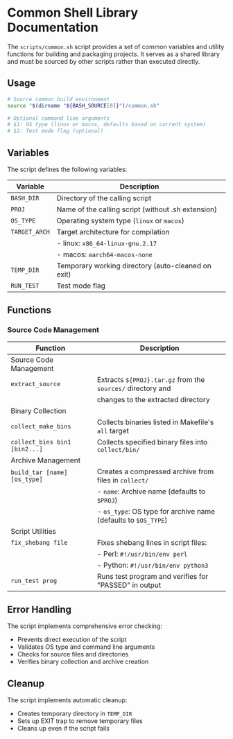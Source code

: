 # Common Shell Library Documentation

The `scripts/common.sh` script provides a set of common variables and utility functions for building
and packaging projects. It serves as a shared library and must be sourced by other scripts rather
than executed directly.

## Usage

```bash
# Source common build environment
source "$(dirname "${BASH_SOURCE[0]}")/common.sh"

# Optional command line arguments
# $1: OS type (linux or macos, defaults based on current system)
# $2: Test mode flag (optional)
```

## Variables

The script defines the following variables:

| Variable      | Description                                        |
|---------------|----------------------------------------------------|
| `BASH_DIR`    | Directory of the calling script                    |
| `PROJ`        | Name of the calling script (without .sh extension) |
| `OS_TYPE`     | Operating system type (`linux` or `macos`)         |
| `TARGET_ARCH` | Target architecture for compilation                |
|               | - linux: `x86_64-linux-gnu.2.17`                   |
|               | - macos: `aarch64-macos-none`                      |
| `TEMP_DIR`    | Temporary working directory (auto-cleaned on exit) |
| `RUN_TEST`    | Test mode flag                                     |

## Functions

### Source Code Management

| Function                      | Description                                                    |
|-------------------------------|----------------------------------------------------------------|
| Source Code Management        |                                                                |
| `extract_source`              | Extracts `${PROJ}.tar.gz` from the `sources/` directory and    |
|                               | changes to the extracted directory                             |
| Binary Collection             |                                                                |
| `collect_make_bins`           | Collects binaries listed in Makefile's `all` target            |
| `collect_bins bin1 [bin2...]` | Collects specified binary files into `collect/bin/`            |
| Archive Management            |                                                                |
| `build_tar [name] [os_type]`  | Creates a compressed archive from files in `collect/`          |
|                               | - `name`: Archive name (defaults to `$PROJ`)                   |
|                               | - `os_type`: OS type for archive name (defaults to `$OS_TYPE`) |
| Script Utilities              |                                                                |
| `fix_shebang file`            | Fixes shebang lines in script files:                           |
|                               | - Perl: `#!/usr/bin/env perl`                                  |
|                               | - Python: `#!/usr/bin/env python3`                             |
| `run_test prog`               | Runs test program and verifies for "PASSED" in output          |

## Error Handling

The script implements comprehensive error checking:

- Prevents direct execution of the script
- Validates OS type and command line arguments
- Checks for source files and directories
- Verifies binary collection and archive creation

## Cleanup

The script implements automatic cleanup:

- Creates temporary directory in `TEMP_DIR`
- Sets up EXIT trap to remove temporary files
- Cleans up even if the script fails
